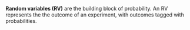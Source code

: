 **Random variables (RV)** are the building block of probability. An RV represents the the outcome of an experiment, with outcomes tagged with probabilities.